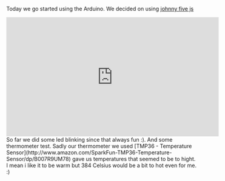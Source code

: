 Today we go started using the Arduino.
We decided on using [johnny five js ](https://github.com/rwaldron/johnny-five)
<iframe width="560" height="315" src="https://www.youtube.com/embed/8s2--hfsJDY" frameborder="0" allowfullscreen></iframe>
So far we did some led blinking since that always fun :). And some thermometer test.
Sadly our thermometer we used [TMP36 - Temperature Sensor](http://www.amazon.com/SparkFun-TMP36-Temperature-Sensor/dp/B007R9UM78)
gave us temperatures that seemed to be to hight.
I mean i like it to be warm but 384 Celsius would be a bit to hot even for me. :)

